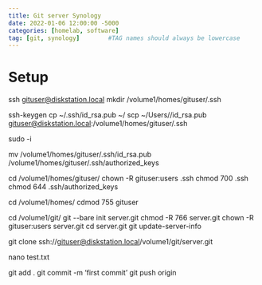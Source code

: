 ```yaml
---
title: Git server Synology
date: 2022-01-06 12:00:00 -5000
categories: [homelab, software]
tag: [git, synology]        #TAG names should always be lowercase
---
```


# Setup
ssh gituser@diskstation.local
mkdir /volume1/homes/gituser/.ssh

ssh-keygen
cp ~/.ssh/id_rsa.pub ~/
scp ~/Users/<user>/id_rsa.pub gituser@diskstation.local:/volume1/homes/gituser/.ssh

sudo -i

mv /volume1/homes/gituser/.ssh/id_rsa.pub /volume1/homes/gituser/.ssh/authorized_keys

cd /volume1/homes/gituser/
chown -R gituser:users .ssh
chmod 700 .ssh
chmod 644 .ssh/authorized_keys

cd /volume1/homes/
cdmod 755 gituser

cd /volume1/git/
git --bare init server.git
chmod -R 766 server.git
chown -R gituser:users server.git
cd server.git
git update-server-info

git clone ssh://gituser@diskstation.local/volume1/git/server.git

nano test.txt

git add .
git commit -m ‘first commit’ 
git push origin
